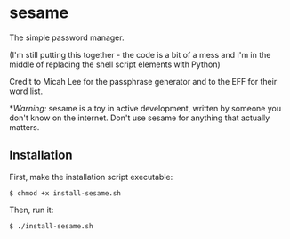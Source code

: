 # sesame

The simple password manager. 

(I'm still putting this together - the code is a bit of a mess and I'm in the middle of replacing the shell script elements with Python)

Credit to Micah Lee for the passphrase generator and to the EFF for their word list.

**Warning:* sesame is a toy in active development, written by someone you don't know on the internet. Don't use sesame for anything that actually matters.

## Installation 

First, make the installation script executable:

`$ chmod +x install-sesame.sh`

Then, run it:

`$ ./install-sesame.sh`
